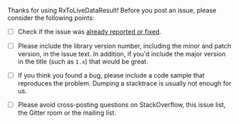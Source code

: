 Thanks for using RxToLiveDataResult! Before you post an issue, please consider the following points:

  - [ ] Check if the issue was [already reported or fixed](https://github.com/xmartlabs/RxToLiveDataResult/issues?utf8=%E2%9C%93&q=is%3Aissue).

  - [ ] Please include the library version number, including the minor and patch version, in the issue text. In addition, if you'd include the major version in the title (such as `1.x`) that would be great.

  - [ ] If you think you found a bug, please include a code sample that reproduces the problem. Dumping a stacktrace is usually not enough for us.

  - [ ] Please avoid cross-posting questions on StackOverflow, this issue list, the Gitter room or the mailing list.
